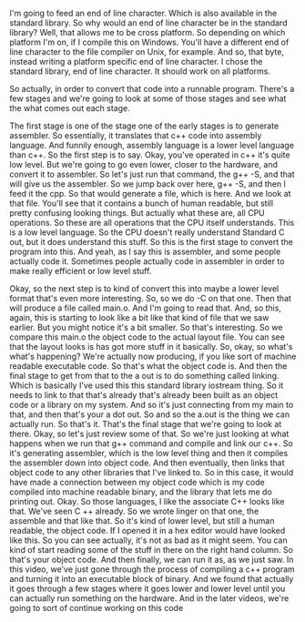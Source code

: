 I'm going to feed an end of line character. Which is also available in the standard library. So why would an end of line character be in the standard library? Well, that allows me to be cross platform. So depending on which platform I'm on, if I compile this on Windows. You'll have a different end of line character to the file compiler on Unix, for example. And so, that byte, instead writing a platform specific end of line character. I chose the standard library, end of line character. It should work on all platforms. 

So actually, in order to convert that code into a runnable program. There's a few stages and we're going to look at some of those stages and see what the what comes out each stage. 

The first stage is one of the stage one of the early stages is to generate assembler. So essentially, it translates that c++ code into assembly language. And funnily enough, assembly language is a lower level language than c++. So the first step is to say. Okay, you've operated in c++ it's quite low level. But we're going to go even lower, closer to the hardware, and convert it to assembler. So let's just run that command, the g++ -S, and that will give us the assembler. So we jump back over here, g++ -S, and then I feed it the cpp. So that would generate a file, which is here. And we look at that file. You'll see that it contains a bunch of human readable, but still pretty confusing looking things. But actually what these are, all CPU operations. So these are all operations that the CPU itself understands. This is a low level language. So the CPU doesn't really understand Standard C out, but it does understand this stuff. So this is the first stage to convert the program into this. And yeah, as I say this is assembler, and some people actually code it. Sometimes people actually code in assembler in order to make really efficient or low level stuff. 

Okay, so the next step is to kind of convert this into maybe a lower level format that's even more interesting. So, so we do -C on that one. Then that will produce a file called main.o. And I'm going to read that. And, so this, again, this is starting to look like a bit like that kind of file that we saw earlier. But you might notice it's a bit smaller. So that's interesting. So we compare this main.o the object code to the actual layout file. You can see that the layout looks is has got more stuff in it basically. So, okay, so what's what's happening? We're actually now producing, if you like sort of machine readable executable code. So that's what the object code is. And then the final stage to get from that to the a out is to do something called linking. Which is basically I've used this this standard library iostream thing. So it needs to link to that that's already that's already been built as an object code or a library on my system. And so it's just connecting from my main to that, and then that's your a dot out. So and so the a.out is the thing we can actually run. So that's it. That's the final stage that we're going to look at there. Okay, so let's just review some of that. So we're just looking at what happens when we run that g++ command and compile and link our c++. So it's generating assembler, which is the low level thing and then it compiles the assembler down into object code. And then eventually, then links that object code to any other libraries that I've linked to. So in this case, it would have made a connection between my object code which is my code compiled into machine readable binary, and the library that lets me do printing out. Okay. So those languages, I like the associate C++ looks like that. We've seen C ++ already. So we wrote linger on that one, the assemble and that like that. So it's kind of lower level, but still a human readable, the object code. If I opened it in a hex editor would have looked like this. So you can see actually, it's not as bad as it might seem. You can kind of start reading some of the stuff in there on the right hand column. So that's your object code. And then finally, we can run it as, as we just saw. In this video, we've just gone through the process of compiling a c++ program and turning it into an executable block of binary. And we found that actually it goes through a few stages where it goes lower and lower level until you can actually run something on the hardware. And in the later videos, we're going to sort of continue working on this code